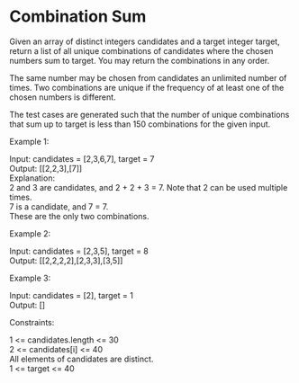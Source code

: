 # Combination Sum

Given an array of distinct integers candidates and a target integer target, return a list of all unique combinations of candidates where the chosen numbers sum to target. You may return the combinations in any order.

The same number may be chosen from candidates an unlimited number of times. Two combinations are unique if the frequency of at least one of the chosen numbers is different.

The test cases are generated such that the number of unique combinations that sum up to target is less than 150 combinations for the given input.

Example 1:

Input: candidates = [2,3,6,7], target = 7\
Output: [[2,2,3],[7]]\
Explanation:\
2 and 3 are candidates, and 2 + 2 + 3 = 7. Note that 2 can be used multiple times.\
7 is a candidate, and 7 = 7.\
These are the only two combinations.

Example 2:

Input: candidates = [2,3,5], target = 8\
Output: [[2,2,2,2],[2,3,3],[3,5]]

Example 3:

Input: candidates = [2], target = 1\
Output: []
 

Constraints:

1 <= candidates.length <= 30\
2 <= candidates[i] <= 40\
All elements of candidates are distinct.\
1 <= target <= 40